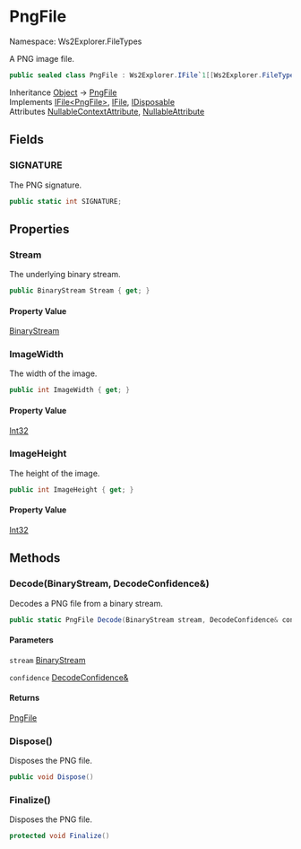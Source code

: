 # PngFile

Namespace: Ws2Explorer.FileTypes

A PNG image file.

```csharp
public sealed class PngFile : Ws2Explorer.IFile`1[[Ws2Explorer.FileTypes.PngFile, Ws2Explorer, Version=1.0.0.0, Culture=neutral, PublicKeyToken=null]], Ws2Explorer.IFile, System.IDisposable
```

Inheritance [Object](https://docs.microsoft.com/en-us/dotnet/api/system.object) → [PngFile](./ws2explorer.filetypes.pngfile.md)<br>
Implements [IFile&lt;PngFile&gt;](./ws2explorer.ifile-1.md), [IFile](./ws2explorer.ifile.md), [IDisposable](https://docs.microsoft.com/en-us/dotnet/api/system.idisposable)<br>
Attributes [NullableContextAttribute](https://docs.microsoft.com/en-us/dotnet/api/system.runtime.compilerservices.nullablecontextattribute), [NullableAttribute](https://docs.microsoft.com/en-us/dotnet/api/system.runtime.compilerservices.nullableattribute)

## Fields

### **SIGNATURE**

The PNG signature.

```csharp
public static int SIGNATURE;
```

## Properties

### **Stream**

The underlying binary stream.

```csharp
public BinaryStream Stream { get; }
```

#### Property Value

[BinaryStream](./ws2explorer.binarystream.md)<br>

### **ImageWidth**

The width of the image.

```csharp
public int ImageWidth { get; }
```

#### Property Value

[Int32](https://docs.microsoft.com/en-us/dotnet/api/system.int32)<br>

### **ImageHeight**

The height of the image.

```csharp
public int ImageHeight { get; }
```

#### Property Value

[Int32](https://docs.microsoft.com/en-us/dotnet/api/system.int32)<br>

## Methods

### **Decode(BinaryStream, DecodeConfidence&)**

Decodes a PNG file from a binary stream.

```csharp
public static PngFile Decode(BinaryStream stream, DecodeConfidence& confidence)
```

#### Parameters

`stream` [BinaryStream](./ws2explorer.binarystream.md)<br>

`confidence` [DecodeConfidence&](./ws2explorer.decodeconfidence&.md)<br>

#### Returns

[PngFile](./ws2explorer.filetypes.pngfile.md)<br>

### **Dispose()**

Disposes the PNG file.

```csharp
public void Dispose()
```

### **Finalize()**

Disposes the PNG file.

```csharp
protected void Finalize()
```
